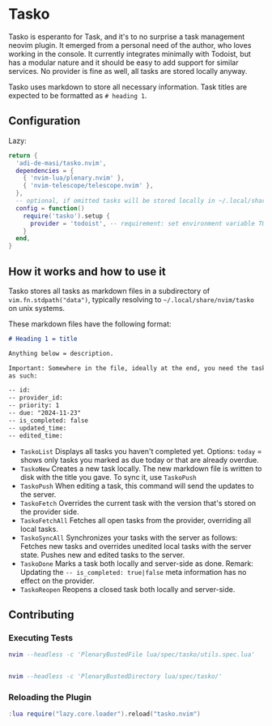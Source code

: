 # Tasko
Tasko is esperanto for Task, and it's to no surprise a task management neovim plugin. It emerged from a personal need of the author, who loves working in the console. It currently integrates minimally with Todoist, but has a modular nature and it should be easy to add support for similar services. No provider is fine as well, all tasks are stored locally anyway.

Tasko uses markdown to store all necessary information.
Task titles are expected to be formatted as `# heading 1`.

## Configuration

Lazy:
```lua
return {
  'adi-de-masi/tasko.nvim',
  dependencies = {
    { 'nvim-lua/plenary.nvim' },
    { 'nvim-telescope/telescope.nvim' },
  },
  -- optional, if omitted tasks will be stored locally in ~/.local/share/nvim/tasko
  config = function()
    require('tasko').setup {
      provider = 'todoist', -- requirement: set environment variable TODOIST_API_KEY
    }
  end,
}
```
## How it works and how to use it

Tasko stores all tasks as markdown files in a subdirectory of `vim.fn.stdpath("data")`,
typically resolving to `~/.local/share/nvim/tasko`  on unix systems.

These markdown files have the following format:

```markdown
# Heading 1 = title

Anything below = description.

Important: Somewhere in the file, ideally at the end, you need the task metadata formatted
as such:

-- id: 
-- provider_id: 
-- priority: 1
-- due: "2024-11-23"
-- is_completed: false
-- updated_time: 
-- edited_time: 
```
- `TaskoList` Displays all tasks you haven't completed yet. Options: `today` = shows only tasks you marked as due today or that are already overdue.
- `TaskoNew` Creates a new task locally. The new markdown file is written to disk with the title you gave. To sync it, use `TaskoPush`
- `TaskoPush` When editing a task, this command will send the updates to the server.
- `TaskoFetch` Overrides the current task with the version that's stored on the provider side.
- `TaskoFetchAll` Fetches all open tasks from the provider, overriding all local tasks.
- `TaskoSyncAll` Synchronizes your tasks with the server as follows: Fetches new tasks and overrides unedited local tasks with the server state.
Pushes new and edited tasks to the server.
- `TaskoDone` Marks a task both locally and server-side as done. Remark: Updating the `-- is_completed: true|false` meta information has no effect on the provider.
- `TaskoReopen` Reopens a closed task both locally and server-side.


## Contributing
### Executing Tests

```lua
nvim --headless -c 'PlenaryBustedFile lua/spec/tasko/utils.spec.lua'
```

```lua

nvim --headless -c 'PlenaryBustedDirectory lua/spec/tasko/'
```

### Reloading the Plugin

```lua
:lua require("lazy.core.loader").reload("tasko.nvim")
```
